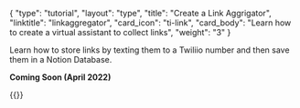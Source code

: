 {
    "type": "tutorial",
    "layout": "type",
    "title": "Create a Link Aggrigator",
    "linktitle": "linkaggregator", 
    "card_icon": "ti-link",
    "card_body": "Learn how to create a virtual assistant to collect links",
    "weight": "3"
}

Learn how to store links by texting them to a Twiliio number and then save them in a Notion Database.

**Coming Soon (April 2022)**

{{<break>}}